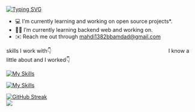 
[![Typing SVG](https://readme-typing-svg.herokuapp.com?font=Fira+Code&pause=2000&color=B9B4C7&width=435&lines=elliot+woas+IMS)](https://git.io/typing-svg)<br>
- 💻 I’m currently learning and working on open source projects*.
- 🧑‍💻 I’m currently learning backend web and working on.
- ✉️ Reach me out through [mahdi1382bbamdad@gmail.com](mailto:mahdi1382bbamdad@gmail.com)

 skills I work with👇 $~~~~~~~~~~~~~~~~~~~~~~~~~~~~~~~~~~~~~~~~~~~~~~~~~~~~~~~~~~~~~~~~~~~~~~~~~~~~~$ I know a little about and I worked👇

[![My Skills](https://skillicons.dev/icons?i=js,ts,nodejs,express,mongodb,postman,postma,npm,prisma,py,solidity,sqlite&perline=12)](https://skillicons.dev)

[![My Skills](https://skillicons.dev/icons?i=git,github,linux,vercel,vscode,bots,postma,npm,vite,react,graphql,docker&perline=12)](https://skillicons.dev)

[![GitHub Streak](https://github-readme-streak-stats.herokuapp.com?user=elliotWoas&theme=react&hide_border=true&border_radius=4&card_width=684)](https://git.io/streak-stats)
<br>
![](https://user-images.githubusercontent.com/73097560/115834477-dbab4500-a447-11eb-908a-139a6edaec5c.gif)
